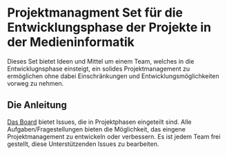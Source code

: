 # Projektmanagment Set für die Entwicklungsphase der Projekte in der Medieninformatik

Dieses Set bietet Ideen und Mittel um einem Team, welches in die Entwicklugnsphase einsteigt, ein solides Projektmanagement zu ermöglichen ohne dabei Einschränkungen und Entwicklungsmöglichkeiten vorweg zu nehmen. 

## Die Anleitung

[Das Board](https://github.com/annasubach/WTW-Projektmanagment-Test/projects/1) bietet Issues, die in Projektphasen eingeteilt sind. Alle Aufgaben/Fragestellungen bieten die Möglichkeit, das eingene Projektmanagement zu entwickeln oder verbessern. Es ist jedem Team frei gestellt, diese Unterstützenden Issues zu bearbeiten.

